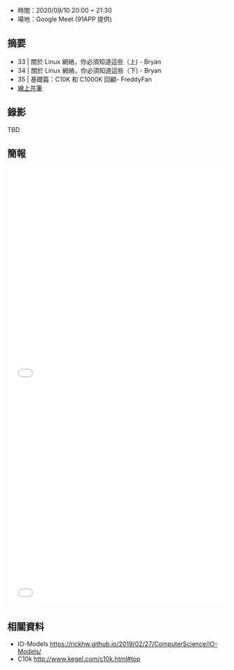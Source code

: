 
* 時間：2020/09/10 20:00 ~ 21:30
* 場地：Google Meet (91APP 提供)

## 摘要

* 33 | 關於 Linux 網絡，你必須知道這些（上) - Bryan
* 34 | 關於 Linux 網絡，你必須知道這些（下) - Bryan
* 35 | 基礎篇：C10K 和 C1000K 回顧-	FreddyFan
* [線上共筆](https://hackmd.io/r36QmQGtR6mHQPavMjDn8g)


## 錄影

TBD

## 簡報

<embed src="/pdf/Linux/33_34_about_linux_network.pdf" type="application/pdf" width="100%" height="500px" />
<embed src="/pdf/Linux/35_recap_C10K_C1000K.pdf" type="application/pdf" width="100%" height="500px" />



## 相關資料


* IO-Models https://rickhw.github.io/2019/02/27/ComputerScience/IO-Models/
* C10k http://www.kegel.com/c10k.html#top
